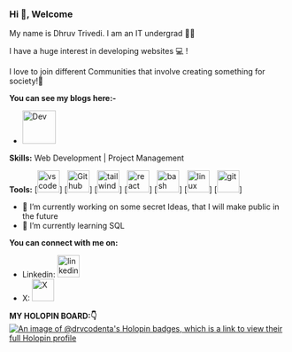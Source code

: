 ### Hi 👋, Welcome

<!--
**drvcodenta/drvcodenta** is a ✨ _special_ ✨ repository because its `README.md` (this file) appears on your GitHub profile.
-->

My name is Dhruv Trivedi. I am an IT undergrad 👨‍🎓

I have a huge interest in developing websites 💻 !

I love to join different Communities that involve creating something for society!👐

**You can see my blogs here:-**
- [<img src='https://cdn6.aptoide.com/imgs/c/c/4/cc4728ef462176c828948f9ce056fa5f_icon.png' alt='Dev' height='60'>](https://dev.to/drvcodenta)

**Skills:**
Web Development | Project Management

**Tools:**
[<img src='https://upload.wikimedia.org/wikipedia/commons/thumb/2/2d/Visual_Studio_Code_1.18_icon.svg/640px-Visual_Studio_Code_1.18_icon.svg.png' alt='vscode' height='40'>] [<img src='https://upload.wikimedia.org/wikipedia/commons/thumb/2/24/Github_logo_svg.svg/640px-Github_logo_svg.svg.png' alt='Github' height='40'>] [<img src='https://upload.wikimedia.org/wikipedia/commons/thumb/d/d5/Tailwind_CSS_Logo.svg/640px-Tailwind_CSS_Logo.svg.png' alt='tailwindcss' height='40'>] [<img src='https://upload.wikimedia.org/wikipedia/commons/thumb/a/a7/React-icon.svg/640px-React-icon.svg.png' alt='react' height='40'>] [<img src='https://upload.wikimedia.org/wikipedia/commons/thumb/8/82/Gnu-bash-logo.svg/640px-Gnu-bash-logo.svg.png' alt='bash' height='40'>] [<img src='https://upload.wikimedia.org/wikipedia/commons/thumb/3/3c/TuxFlat.svg/640px-TuxFlat.svg.png' alt='linux' height='40'>] [<img src='https://upload.wikimedia.org/wikipedia/commons/thumb/e/e0/Git-logo.svg/640px-Git-logo.svg.png' alt='git' height='40'>]


- 🔭 I’m currently working on some secret Ideas, that I will make public in the future
- 🌱 I’m currently learning SQL 

**You can connect with me on:**
- Linkedin: [<img src='https://upload.wikimedia.org/wikipedia/commons/thumb/e/e6/729101_linkedin_icon.png/640px-729101_linkedin_icon.png' alt='linkedin id' height='40'>](https://www.linkedin.com/in/dhruv-trivedi-06a767228?utm_source=share&utm_campaign=share_via&utm_content=profile&utm_medium=android_app)
- X: [<img src='https://upload.wikimedia.org/wikipedia/commons/thumb/5/57/X_logo_2023_%28white%29.png/640px-X_logo_2023_%28white%29.png' alt='X' height='40'>](https://twitter.com/DhruvTr89566170)



**MY HOLOPIN BOARD:👇**
[![An image of @drvcodenta's Holopin badges, which is a link to view their full Holopin profile](https://holopin.me/drvcodenta)](https://holopin.io/@drvcodenta)

